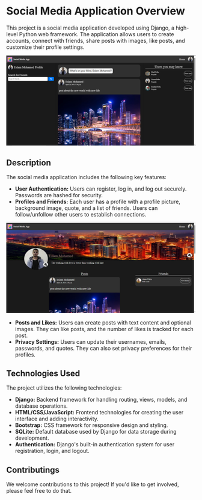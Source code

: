 # Social Media Application Overview
This project is a social media application developed using Django, a high-level Python web framework. The application allows users to create accounts, connect with friends, share posts with images, like posts, and customize their profile settings.

![Image about the app interface](<Social media home.png>)

## Description
The social media application includes the following key features:
- **User Authentication:** Users can register, log in, and log out securely. Passwords are hashed for security.
- **Profiles and Friends:** Each user has a profile with a profile picture, background image, quote, and a list of friends. Users can follow/unfollow other users to establish connections.

![Image about the user profile](<Social media profile.PNG>)

- **Posts and Likes:** Users can create posts with text content and optional images. They can like posts, and the number of likes is tracked for each post.
- **Privacy Settings:** Users can update their usernames, emails, passwords, and quotes. They can also set privacy preferences for their profiles.

## Technologies Used
The project utilizes the following technologies:
- **Django:** Backend framework for handling routing, views, models, and database operations.
- **HTML/CSS/JavaScript:** Frontend technologies for creating the user interface and adding interactivity.
- **Bootstrap:** CSS framework for responsive design and styling.
- **SQLite:** Default database used by Django for data storage during development.
- **Authentication:** Django's built-in authentication system for user registration, login, and logout.

## Contributings
We welcome contributions to this project! If you'd like to get involved, please feel free to do that.